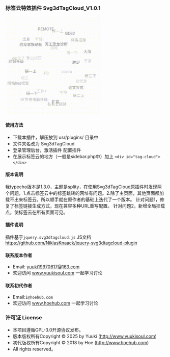 ### 标签云特效插件 Svg3dTagCloud_V1.0.1

![演试图片](play.gif)

#### 使用方法

- 下载本插件，解压放到 usr/plugins/ 目录中
- 文件夹名改为 Svg3dTagCloud
- 登录管理后台，激活插件 配置插件
- 在展示标签云的地方（一般是sidebar.php中）加上 `<div id="tag-cloud"></div>`
#### 版本说明
我typecho版本是1.3.0，主题是splity，在使用Svg3dTagCloud原插件时发现两个问题，1.点击标签云中的标签跳转的网址有问题。2.除了主页面，其他页面都加载不出来标签云。所以顺手就在原作者的基础上迭代了一个版本。
针对问题1，修复了标签链接生成方式，现在兼容多种URL重写配置。
针对问题2，新增全局挂载点，使标签云在所有页面可见。

#### 插件说明
插件基于`jquery.svg3dtagcloud.js`
JS文档  https://github.com/NiklasKnaack/jquery-svg3dtagcloud-plugin

#### 联系版本作者
- Email: yuuki19970617@163.com
- 欢迎访问 www.yuukisoul.com 一起学习讨论

#### 联系初代作者
- Email:`i@hoehub.com`
- 欢迎访问 www.hoehub.com 一起学习讨论

### 许可证 License

- 本项目遵循GPL-3.0开源协议发布。
- 版本版权所有Copyright © 2025 by Yuuki (http://www.yuukisoul.com)
- 初代版权所有Copyright © 2018 by Hoe (http://www.hoehub.com)
- All rights reserved。
